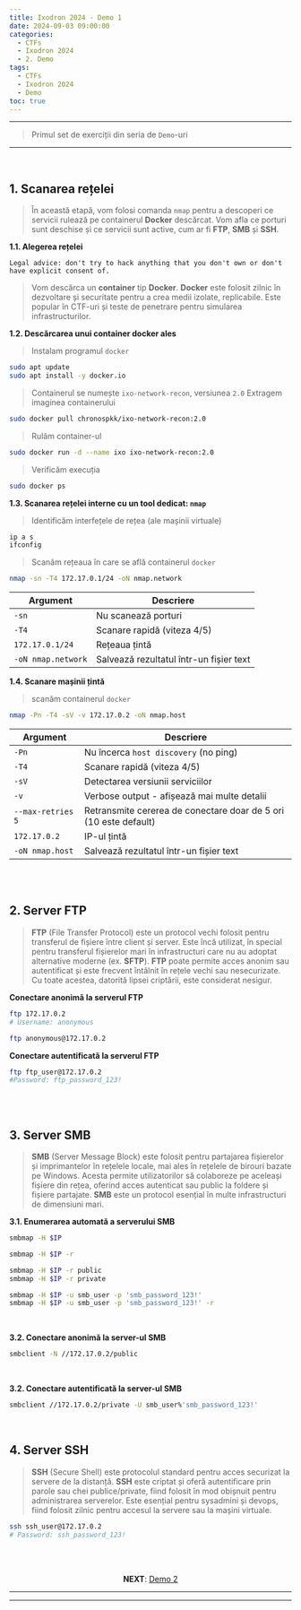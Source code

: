 ```yaml
---
title: Ixodron 2024 - Demo 1
date: 2024-09-03 09:00:00
categories:
  - CTFs
  - Ixodron 2024
  - 2. Demo
tags:
  - CTFs
  - Ixodron 2024
  - Demo
toc: true
---
```


---
> Primul set de exerciții din seria de `Demo`-uri

---
<!-- more -->

<br>

## 1. Scanarea rețelei
> În această etapă, vom folosi comanda `nmap` pentru a descoperi ce servicii rulează pe containerul **Docker** descărcat. Vom afla ce porturi sunt deschise și ce servicii sunt active, cum ar fi **FTP**, **SMB** și **SSH**.

**1.1. Alegerea rețelei**
```
Legal advice: don't try to hack anything that you don't own or don't have explicit consent of.
```

> Vom descărca un **container** tip **Docker**.
> **Docker** este folosit zilnic în dezvoltare și securitate pentru a crea medii izolate, replicabile. 
> Este popular în CTF-uri și teste de penetrare pentru simularea infrastructurilor.

**1.2. Descărcarea unui container docker ales**
> Instalam programul `docker`
```bash
sudo apt update
sudo apt install -y docker.io
```
> Containerul se numește `ixo-network-recon`, versiunea `2.0`
> Extragem imaginea containerului 
```bash
sudo docker pull chronospkk/ixo-network-recon:2.0
```
> Rulăm container-ul 
```bash
sudo docker run -d --name ixo ixo-network-recon:2.0
```
> Verificăm execuția
```bash
sudo docker ps
```

**1.3. Scanarea rețelei interne cu un tool dedicat: `nmap`**
> Identificăm interfețele de rețea (ale mașinii virtuale)
```bash
ip a s
ifconfig
```
> Scanăm rețeaua în care se află containerul `docker`
```bash
nmap -sn -T4 172.17.0.1/24 -oN nmap.network
```
| Argument	| Descriere |
| -- | -- |
|`-sn`	| Nu scanează porturi |
|`-T4`	| Scanare rapidă (viteza 4/5) |
|`172.17.0.1/24`	| Rețeaua țintă |
|`-oN nmap.network`	| Salvează rezultatul într-un fișier text |


**1.4. Scanare mașinii țintă**
> scanăm containerul `docker`
```bash
nmap -Pn -T4 -sV -v 172.17.0.2 -oN nmap.host
```
| Argument	| Descriere |
| -- | -- |
|`-Pn`	| Nu încerca `host discovery` (no ping) |
|`-T4`	| Scanare rapidă (viteza 4/5) |
|`-sV`	| Detectarea versiunii serviciilor |
|`-v`	| Verbose output - afișează mai multe detalii |
|`--max-retries 5`	| Retransmite cererea de conectare doar de 5 ori (10 este default) |
|`172.17.0.2`	| IP-ul țintă |
|`-oN nmap.host`	| Salvează rezultatul într-un fișier text |


<br>
<br>


## 2. Server FTP
> **FTP** (File Transfer Protocol) este un protocol vechi folosit pentru transferul de fișiere între client și server. 
> Este încă utilizat, în special pentru transferul fișierelor mari în infrastructuri care nu au adoptat alternative moderne (ex. **SFTP**). 
> **FTP** poate permite acces anonim sau autentificat și este frecvent întâlnit în rețele vechi sau nesecurizate. 
> Cu toate acestea, datorită lipsei criptării, este considerat nesigur.


**Conectare anonimă la serverul FTP**
```bash 1
ftp 172.17.0.2
# Username: anonymous
```
```bash 2
ftp anonymous@172.17.0.2
```


**Conectare autentificată la serverul FTP**
```bash 
ftp ftp_user@172.17.0.2
#Password: ftp_password_123!
```


<br>
<br>


## 3. Server SMB
> **SMB** (Server Message Block) este folosit pentru partajarea fișierelor și imprimantelor în rețelele locale, mai ales în rețelele de birouri bazate pe Windows. 
> Acesta permite utilizatorilor să colaboreze pe aceleași fișiere din rețea, oferind acces autenticat sau public la foldere și fișiere partajate. 
> **SMB** este un protocol esențial în multe infrastructuri de dimensiuni mari.

**3.1. Enumerarea automată a serverului SMB**
```bash Ce foldere sunt partajate și ce acces avem la ele?
smbmap -H $IP
```

```bash La ce fișiere avem acces?
smbmap -H $IP -r
```
```bash Specificăm un folder pe care vrem să îl enumerăm
smbmap -H $IP -r public
smbmap -H $IP -r private
```
```bash Enumerare automată cu autentificare
smbmap -H $IP -u smb_user -p 'smb_password_123!'
smbmap -H $IP -u smb_user -p 'smb_password_123!' -r
```

<br>

**3.2. Conectare anonimă la server-ul SMB**
```bash Conectare la server-ul SMB
smbclient -N //172.17.0.2/public 
```

<br>

**3.2. Conectare autentificată la server-ul SMB**
```bash Conectare la server-ul SMB
smbclient //172.17.0.2/private -U smb_user%'smb_password_123!'
```

<br>

## 4. Server SSH
> **SSH** (Secure Shell) este protocolul standard pentru acces securizat la servere de la distanță. 
> **SSH** este criptat și oferă autentificare prin parole sau chei publice/private, fiind folosit în mod obișnuit pentru administrarea serverelor. 
> Este esențial pentru sysadmini și devops, fiind folosit zilnic pentru accesul la servere sau la mașini virtuale.


```bash Conectare la server-ul SSH
ssh ssh_user@172.17.0.2
# Password: ssh_password_123!
```

<br>
<br>

<p style="text-align:center">
  <b>NEXT</b>: <a href="/CTFs/Ixodron/Demo/2/" target="_blank">Demo 2</a>
</p>

---
---